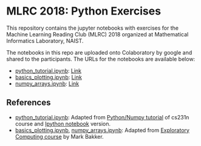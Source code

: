 # MLRC 2018: Python Exercises

This repository contains the jupyter notebooks with exercises for the Machine Learning Reading Club (MLRC) 2018 organized at Mathematical Informatics Laboratory, NAIST. 

The notebooks in this repo are uploaded onto Colaboratory by google and shared to the participants. The URLs for the notebooks are available below:
* [python_tutorial.ipynb](python_tutorial.ipynb): [Link](https://goo.gl/XSqTFS)
* [basics_plotting.ipynb](basics_plotting.ipynb): [Link](https://goo.gl/aQVvHu) 
* [numpy_arrays.ipynb](numpy_arrays.ipynb): [Link](https://goo.gl/7tkWq2)

## References
* [python_tutorial.ipynb](python_tutorial.ipynb): Adapted from [Python/Numpy tutorial](http://cs231n.github.io/python-numpy-tutorial/) of cs231n course and [Ipython notebook](https://github.com/kuleshov/cs228-material/blob/master/tutorials/python/cs228-python-tutorial.ipynb) version.
* [basics_plotting.ipynb](basics_plotting.ipynb), [numpy_arrays.ipynb](numpy_arrays.ipynb): Adapted from [Exploratory Computing course](https://github.com/mbakker7/exploratory_computing_with_python) by Mark Bakker.  